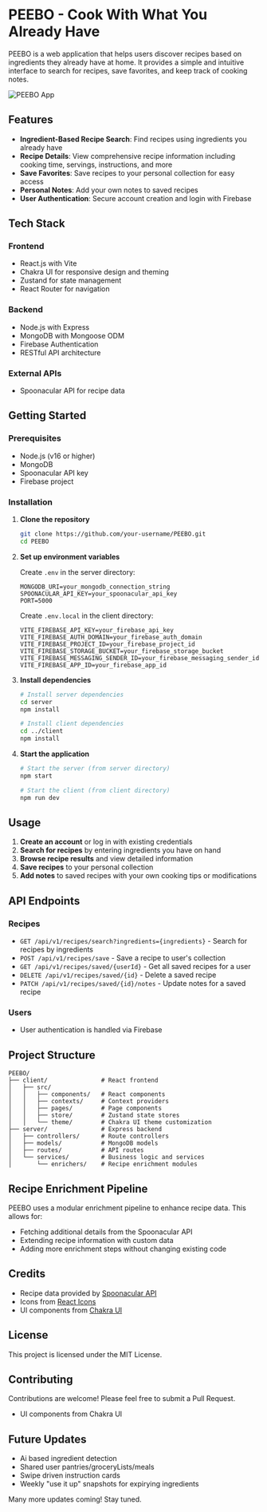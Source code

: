 # **PEEBO - Cook With What You Already Have**
PEEBO is a web application that helps users discover recipes based on ingredients they already have at home. It provides a simple and intuitive interface to search for recipes, save favorites, and keep track of cooking notes.

![PEEBO App](https://placeholder-for-app-screenshot.com)

## Features

- **Ingredient-Based Recipe Search**: Find recipes using ingredients you already have
- **Recipe Details**: View comprehensive recipe information including cooking time, servings, instructions, and more
- **Save Favorites**: Save recipes to your personal collection for easy access
- **Personal Notes**: Add your own notes to saved recipes
- **User Authentication**: Secure account creation and login with Firebase

## Tech Stack

### Frontend
- React.js with Vite
- Chakra UI for responsive design and theming
- Zustand for state management
- React Router for navigation

### Backend
- Node.js with Express
- MongoDB with Mongoose ODM
- Firebase Authentication
- RESTful API architecture

### External APIs
- Spoonacular API for recipe data

## Getting Started

### Prerequisites
- Node.js (v16 or higher)
- MongoDB
- Spoonacular API key
- Firebase project

### Installation

1. **Clone the repository**
   ```bash
   git clone https://github.com/your-username/PEEBO.git
   cd PEEBO
   ```

2. **Set up environment variables**
   
   Create `.env` in the server directory:
   ```
   MONGODB_URI=your_mongodb_connection_string
   SPOONACULAR_API_KEY=your_spoonacular_api_key
   PORT=5000
   ```

   Create `.env.local` in the client directory:
   ```
   VITE_FIREBASE_API_KEY=your_firebase_api_key
   VITE_FIREBASE_AUTH_DOMAIN=your_firebase_auth_domain
   VITE_FIREBASE_PROJECT_ID=your_firebase_project_id
   VITE_FIREBASE_STORAGE_BUCKET=your_firebase_storage_bucket
   VITE_FIREBASE_MESSAGING_SENDER_ID=your_firebase_messaging_sender_id
   VITE_FIREBASE_APP_ID=your_firebase_app_id
   ```

3. **Install dependencies**
   ```bash
   # Install server dependencies
   cd server
   npm install

   # Install client dependencies
   cd ../client
   npm install
   ```

4. **Start the application**
   ```bash
   # Start the server (from server directory)
   npm start

   # Start the client (from client directory)
   npm run dev
   ```

## Usage

1. **Create an account** or log in with existing credentials
2. **Search for recipes** by entering ingredients you have on hand
3. **Browse recipe results** and view detailed information
4. **Save recipes** to your personal collection
5. **Add notes** to saved recipes with your own cooking tips or modifications

## API Endpoints

### Recipes
- `GET /api/v1/recipes/search?ingredients={ingredients}` - Search for recipes by ingredients
- `POST /api/v1/recipes/save` - Save a recipe to user's collection
- `GET /api/v1/recipes/saved/{userId}` - Get all saved recipes for a user
- `DELETE /api/v1/recipes/saved/{id}` - Delete a saved recipe
- `PATCH /api/v1/recipes/saved/{id}/notes` - Update notes for a saved recipe

### Users
- User authentication is handled via Firebase

## Project Structure

```
PEEBO/
├── client/               # React frontend
│   ├── src/
│   │   ├── components/   # React components
│   │   ├── contexts/     # Context providers
│   │   ├── pages/        # Page components
│   │   ├── store/        # Zustand state stores
│   │   └── theme/        # Chakra UI theme customization
├── server/               # Express backend
│   ├── controllers/      # Route controllers
│   ├── models/           # MongoDB models
│   ├── routes/           # API routes
│   └── services/         # Business logic and services
│       └── enrichers/    # Recipe enrichment modules
```

## Recipe Enrichment Pipeline

PEEBO uses a modular enrichment pipeline to enhance recipe data. This allows for:

- Fetching additional details from the Spoonacular API
- Extending recipe information with custom data
- Adding more enrichment steps without changing existing code

## Credits

- Recipe data provided by [Spoonacular API](https://spoonacular.com/food-api)
- Icons from [React Icons](https://react-icons.github.io/react-icons/)
- UI components from [Chakra UI](https://chakra-ui.com/)

## License

This project is licensed under the MIT License.

## Contributing

Contributions are welcome! Please feel free to submit a Pull Request.
- UI components from Chakra UI

## Future Updates
- Ai based ingredient detection
- Shared user pantries/groceryLists/meals
- Swipe driven instruction cards
- Weekly "use it up" snapshots for expirying ingredients

Many more updates coming! Stay tuned.


